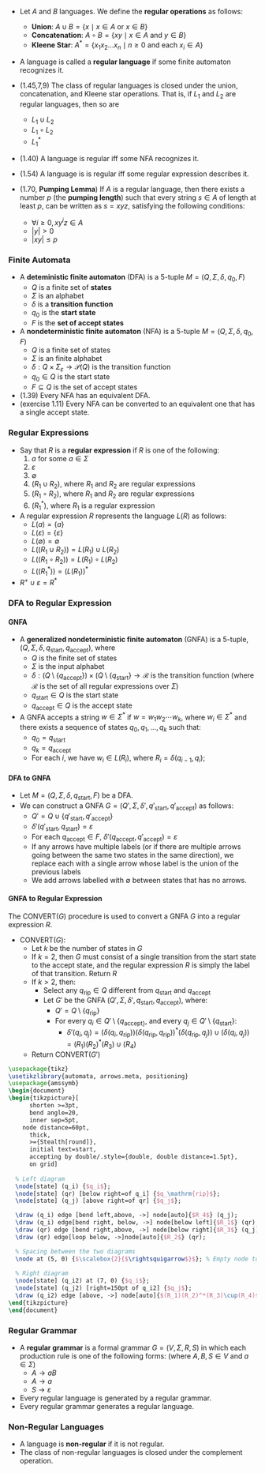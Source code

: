 
- Let $A$ and $B$ languages. We define the **regular operations** as follows:
	- **Union**: $A\cup B = \{x\mid x\in A \text{ or } x\in B\}$
	- **Concatenation**: $A\circ B = \{xy\mid x\in A \text{ and } y\in B\}$
	- **Kleene Star**: $A^* = \{x_1x_2\dots x_n\mid n\geq 0 \text{ and each } x_i\in A\}$

- A language is called a **regular language** if some finite automaton recognizes it.
- (1.45,7,9) The class of regular languages is closed under the union, concatenation, and Kleene star operations. That is, if $\displaystyle L_1$ and $\displaystyle L_2$ are regular languages, then so are
	- $\displaystyle L_1\cup L_2$
	- $\displaystyle L_{1} \circ L_{2}$
	- $\displaystyle L_1^*$
- (1.40) A language is regular iff some NFA recognizes it.
- (1.54) A language is is regular iff some regular expression describes it.
- (1.70, **Pumping Lemma**) If $\displaystyle A$ is a regular language, then there exists a number $p$ (the **pumping length**) such that every string $s\in A$ of length at least $p$, can be written as $s=xyz$, satisfying the following conditions:
	- $\forall i\geq 0, xy^iz\in A$
	- $|y|>0$
	- $|xy|\leq p$

### Finite Automata

- A **deteministic finite automaton** (DFA) is a 5-tuple $M=(Q,\Sigma,\delta,q_0,F)$
	- $Q$ is a finite set of **states**
	- $\Sigma$ is an alphabet
	- $\delta$ is a **transition function**
	- $q_0$ is the **start state**
	- $F$ is the **set of accept states**
- A **nondeterministic finite automaton** (NFA) is a 5-tuple $M=(Q,\Sigma,\delta,q_0,F)$
	- $Q$ is a finite set of states
	- $\Sigma$ is an finite alphabet
	- $\delta:Q\times \Sigma_\varepsilon \to \mathcal{P}(Q)$ is the transition function
	- $q_0\in Q$ is the start state
	- $F\subseteq Q$ is the set of accept states
- (1.39) Every NFA has an equivalent DFA.
- (exercise 1.11) Every NFA can be converted to an equivalent one that has a single accept state.
### Regular Expressions

- Say that $R$ is a **regular expression** if $R$ is one of the following:
	1. $a$ for some $a\in \Sigma$
	2. $\varepsilon$
	3. $\emptyset$
	4. $(R_1\cup R_2)$, where $R_1$ and $R_2$ are regular expressions
	5. $(R_1\circ R_2)$, where $R_1$ and $R_2$ are regular expressions
	6. $(R_1^*)$, where $R_1$ is a regular expression
- A regular expression $R$ represents the language $L(R)$ as follows:
	- $L(a) = \{a\}$
	- $L(\varepsilon) = \{\varepsilon\}$
	- $L(\emptyset) = \emptyset$
	- $L((R_1\cup R_2)) = L(R_1)\cup L(R_2)$
	- $L((R_1\circ R_2)) = L(R_1)\circ L(R_2)$
	- $L((R_1^*)) = (L(R_1))^*$
- $R^+\cup\varepsilon = R^*$

### DFA to Regular Expression

#### GNFA

- A **generalized nondeterministic finite automaton** (GNFA) is a 5-tuple, $(Q,\Sigma,\delta,q_{\text{start}},q_{\text{accept}})$, where 
	- $Q$ is the finite set of states
	- $\Sigma$ is the input alphabet
	- $\delta:(Q\setminus \{q_{\text{accept}}\})\times(Q\setminus \{q_{\text{start}}\}\longrightarrow\mathcal{R}$ is the transition function (where $\mathcal{R}$ is the set of all regular expressions over $\Sigma$)
	- $q_{\text{start}}\in Q$ is the start state
	- $q_{\text{accept}}\in Q$ is the accept state
- A GNFA accepts a string $w\in\Sigma^*$ if $w=w_{1}w_{2}\cdots w_{k}$, where $w_{i}\in\Sigma^*$ and there exists a sequence of states $q_{0},q_{1},\dots,q_{k}$ such that:
	- $q_{0}=q_{\text{start}}$
	- $q_{k}=q_{\text{accept}}$
	- For each $i$, we have $w_i\in L(R_{i})$, where $R_{i}=\delta(q_{i-1},q_{i})$; 

#### DFA to GNFA

- Let $M=(Q,\Sigma,\delta,q_{\text{start}},F)$ be a DFA.
- We can construct a GNFA $G=(Q',\Sigma,\delta',q'_{\text{start}},q'_{\text{accept}})$ as follows:
	- $Q'=Q\cup\{q'_{\text{start}},q'_{\text{accept}}\}$
	- $\delta'(q'_{\text{start}},q_{\text{start}})=\varepsilon$
	- For each $q_\text{accept}\in F$, $\delta'(q_{\text{accept}},q'_{\text{accept}})=\varepsilon$
	- If any arrows have multiple labels (or if there are multiple arrows going between the same two states in the same direction), we replace each with a single arrow whose label is the union of the previous labels
	- We add arrows labelled with $\emptyset$ between states that has no arrows.

#### GNFA to Regular Expression

The $\mathrm{CONVERT}(G)$ procedure is used to convert a GNFA $G$ into a regular expression $R$.

- $\mathrm{CONVERT}(G)$:
	- Let $k$ be the number of states in $G$
	- If $k=2$, then $G$ must consist of a single transition from the start state to the accept state, and the regular expression $R$ is simply the label of that transition. Return $R$
	- If $k>2$, then:
		- Select any $q_{\mathrm{rip}}\in Q$ different from $q_{\mathrm{start}}$ and $q_{\mathrm{accept}}$
		- Let $G'$ be the GNFA $(Q',\Sigma,\delta',q_{\mathrm{start}},q_{\mathrm{accept}})$, where:
			- $Q'=Q\setminus\{q_{\mathrm{rip}}\}$
			- For every $q_i\in Q'\setminus\{q_{\mathrm{accept}\}}$, and every $q_j\in Q'\setminus\{q_{\mathrm{start}}\}$:
				- $\delta'(q_i,q_j)=(\delta(q_i,q_{\mathrm{rip}}))(\delta(q_{\mathrm{rip}},q_{\mathrm{rip}}))^*(\delta(q_{\mathrm{rip}},q_j))\cup(\delta(q_i,q_j))=(R_1)(R_2)^*(R_3)\cup(R_4)$
	- Return $\mathrm{CONVERT}(G')$


```tikz
\usepackage{tikz}
\usetikzlibrary{automata, arrows.meta, positioning}
\usepackage{amssymb}
\begin{document}
\begin{tikzpicture}[
      shorten >=3pt,
      bend angle=20,
      inner sep=5pt,
	node distance=60pt,
      thick,
      >={Stealth[round]},
      initial text=start,
      accepting by double/.style={double, double distance=1.5pt},
      on grid]
  
  % Left diagram
  \node[state] (q_i) {$q_i$};
  \node[state] (qr) [below right=of q_i] {$q_\mathrm{rip}$};
  \node[state] (q_j) [above right=of qr] {$q_j$};

  \draw (q_i) edge [bend left,above, ->] node[auto]{$R_4$} (q_j);
  \draw (q_i) edge[bend right, below, ->] node[below left]{$R_1$} (qr);
  \draw (qr) edge [bend right,above, ->] node[below right]{$R_3$} (q_j);
  \draw (qr) edge[loop below, ->]node[auto]{$R_2$} (qr);

  % Spacing between the two diagrams
  \node at (5, 0) {$\scalebox{2}{$\rightsquigarrow$}$}; % Empty node to add some space between the two diagrams
  
  % Right diagram
  \node[state] (q_i2) at (7, 0) {$q_i$};
  \node[state] (q_j2) [right=150pt of q_i2] {$q_j$};
  \draw (q_i2) edge [above, ->] node[auto]{$(R_1)(R_2)^*(R_3)\cup(R_4)$} (q_j2);
\end{tikzpicture}
\end{document}

```

### Regular Grammar

- A **regular grammar** is a formal grammar $G=(V,\Sigma,R,S)$ in which each production rule is one of the following forms: (where $A,B,S\in V$ and $a\in \Sigma$)
	- $A\to aB$
	- $A\to a$
	- $S\to \varepsilon$
- Every regular language is generated by a regular grammar.
- Every regular grammar generates a regular language.

### Non-Regular Languages

- A language is **non-regular** if it is not regular.
- The class of non-regular languages is closed under the complement operation.
